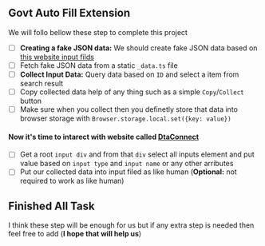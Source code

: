 ## Govt Auto Fill Extension

We will follo bellow these step to complete this project

- [ ] **Creating a fake JSON data:** We should create fake JSON data based on [this website input filds](https://dtaconnect.eohhs.mass.gov/apply)
- [ ] Fetch fake JSON data from a static `_data.ts` file
- [ ] **Collect Input Data:** Query data based on `ID` and select a item from search result
- [ ] Copy collected data help of any thing such as a simple `Copy`/`Collect` button
- [ ] Make sure when you collect then you definetly store that data into browser storage with `Browser.storage.local.set({key: value})`

#### Now it's time to intarect with website called [DtaConnect](https://dtaconnect.eohhs.mass.gov/apply)

- [ ] Get a root `input div` and from that `div` select all inputs element and put value based on `input type` and `input name` or any other arributes
- [ ] Put our collected data into input filed as like human (**Optional:** not required to work as like human)

## Finished All Task

I think these step will be enough for us but if any extra step is needed then feel free to add (**I hope that will help us**)
